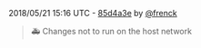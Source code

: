 2018/05/21 15:16 UTC - [85d4a3e](https://github.com/hassio-addons/addon-plex/commit/85d4a3ed57191beeee8c593f8daf03d9a236cb38) by [@frenck](https://github.com/frenck)
> :ambulance: Changes not to run on the host network 

